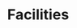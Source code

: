 ---
title: "Facilities"  # Add a page title.
summary: "facilities page"  # Add a page description.
type: "widget_page"  # Page type is a Widget Page
---